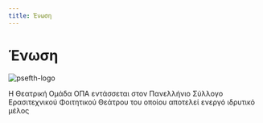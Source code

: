 ```yaml
---
title: Ένωση
---
```


# Ένωση

![psefth-logo](/img/contact/psefth.jpg)

Η Θεατρική Ομάδα ΟΠΑ εντάσσεται στον Πανελλήνιο Σύλλογο Ερασιτεχνικού Φοιτητικού Θεάτρου του οποίου αποτελεί ενεργό ιδρυτικό μέλος
